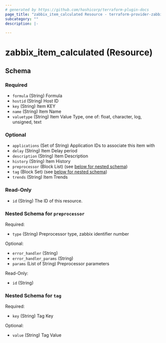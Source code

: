 ```yaml
---
# generated by https://github.com/hashicorp/terraform-plugin-docs
page_title: "zabbix_item_calculated Resource - terraform-provider-zabbix"
subcategory: ""
description: |-
  
---
```


# zabbix_item_calculated (Resource)





<!-- schema generated by tfplugindocs -->
## Schema

### Required

- `formula` (String) Formula
- `hostid` (String) Host ID
- `key` (String) Item KEY
- `name` (String) Item Name
- `valuetype` (String) Item Value Type, one of: float, character, log, unsigned, text

### Optional

- `applications` (Set of String) Application IDs to associate this item with
- `delay` (String) Item Delay period
- `description` (String) Item Description
- `history` (String) Item History
- `preprocessor` (Block List) (see [below for nested schema](#nestedblock--preprocessor))
- `tag` (Block Set) (see [below for nested schema](#nestedblock--tag))
- `trends` (String) Item Trends

### Read-Only

- `id` (String) The ID of this resource.

<a id="nestedblock--preprocessor"></a>
### Nested Schema for `preprocessor`

Required:

- `type` (String) Preprocessor type, zabbix identifier number

Optional:

- `error_handler` (String)
- `error_handler_params` (String)
- `params` (List of String) Preprocessor parameters

Read-Only:

- `id` (String)


<a id="nestedblock--tag"></a>
### Nested Schema for `tag`

Required:

- `key` (String) Tag Key

Optional:

- `value` (String) Tag Value
